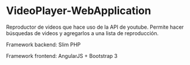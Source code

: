 VideoPlayer-WebApplication
=======================

Reproductor de videos que hace uso de la API de youtube.
Permite hacer búsquedas de videos y agregarlos a una lista de reproducción.

Framework backend: Slim PHP

Framework frontend: AngularJS + Bootstrap 3
